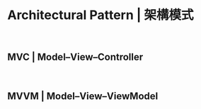 # Architectural Pattern | 架構模式

<br>

## MVC | Model–View–Controller

<br>

## MVVM | Model–View–ViewModel

<br>
